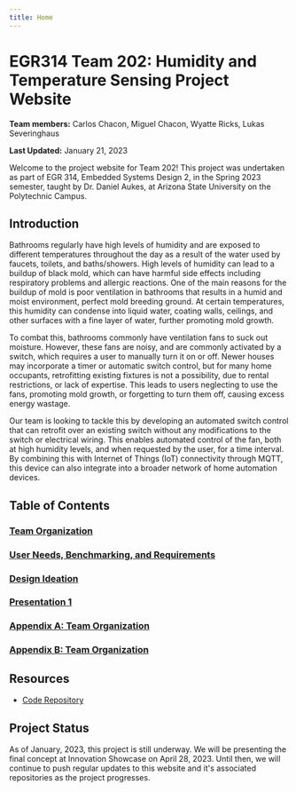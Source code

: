 ```yaml
---
title: Home
---
```


# EGR314 Team 202: Humidity and Temperature Sensing Project Website
**Team members:** Carlos Chacon, Miguel Chacon, Wyatte Ricks, Lukas Severinghaus

**Last Updated:** January 21, 2023

Welcome to the project website for Team 202! This project was undertaken as part of EGR 314, Embedded Systems Design 2, in the Spring 2023 semester, taught by Dr. Daniel Aukes, at Arizona State University on the Polytechnic Campus.

 
## Introduction
Bathrooms regularly have high levels of humidity and are exposed to different temperatures throughout the day as a result of the water used by faucets, toilets, and baths/showers. High levels of humidity can lead to a buildup of black mold, which can have harmful side effects including respiratory problems and allergic reactions. One of the main reasons for the buildup of mold is poor ventilation in bathrooms that results in a humid and moist environment, perfect mold breeding ground. At certain temperatures, this humidity can condense into liquid water, coating walls, ceilings, and other surfaces with a fine layer of water, further promoting mold growth. 

To combat this, bathrooms commonly have ventilation fans to suck out moisture. However, these fans are noisy, and are commonly activated by a switch, which requires a user to manually turn it on or off. Newer houses may incorporate a timer or automatic switch control, but for many home occupants, retrofitting existing fixtures is not a possibility, due to rental restrictions, or lack of expertise. This leads to users neglecting to use the fans, promoting mold growth, or forgetting to turn them off, causing excess energy wastage. 

Our team is looking to tackle this by developing an automated switch control that can retrofit over an existing switch without any modifications to the switch or electrical wiring. This enables automated control of the fan, both at high humidity levels, and when requested by the user, for a time interval. By combining this with Internet of Things (IoT) connectivity through MQTT, this device can also integrate into a broader network of home automation devices. 

## Table of Contents

### [Team Organization](team-organization)
### [User Needs, Benchmarking, and Requirements](user-needs)
### [Design Ideation](design-ideation)
### [Presentation 1](presentation-1)
### [Appendix A: Team Organization](appendix-a-team-organization)
### [Appendix B: Team Organization](appendix-a-user-needs)
## Resources
* [Code Repository](https://github.com/egr314-team202/project-code)
## Project Status
As of January, 2023, this project is still underway. We will be presenting the final concept at Innovation Showcase on April 28, 2023. Until then, we will continue to push regular updates to this website and it's associated repositories as the project progresses.

